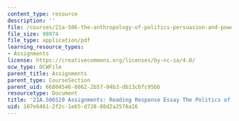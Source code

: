 ```yaml
---
content_type: resource
description: ''
file: /courses/21a-506-the-anthropology-of-politics-persuasion-and-power-spring-2019/107e64612f2c1e65d72888d2a2576a16_MIT21A_506S19_Sec3Mod1Respons1.pdf
file_size: 98974
file_type: application/pdf
learning_resource_types:
- Assignments
license: https://creativecommons.org/licenses/by-nc-sa/4.0/
ocw_type: OCWFile
parent_title: Assignments
parent_type: CourseSection
parent_uid: 66804546-8062-2b57-04b3-db13cbfc95bb
resourcetype: Document
title: '21A.506S19 Assignments: Reading Response Essay The Politics of Deliberation'
uid: 107e6461-2f2c-1e65-d728-88d2a2576a16
---
```

